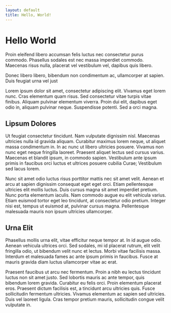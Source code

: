 ```yaml
---
layout: default
title: Hello, World!
---
```


# Hello World


Proin eleifend libero accumsan felis luctus nec consectetur purus commodo. Phasellus sodales est nec massa imperdiet commodo. Maecenas risus nulla, placerat vel vestibulum vel, dapibus quis libero.
 
Donec libero libero, bibendum non condimentum ac, ullamcorper at sapien. Duis feugiat urna vel just

Lorem ipsum dolor sit amet, consectetur adipiscing elit. Vivamus eget lorem nunc. Cras elementum quam risus. Sed consectetur vitae turpis vitae finibus. Aliquam pulvinar elementum viverra. Proin dui elit, dapibus eget odio in, aliquam pulvinar neque. Suspendisse potenti. Sed a orci magna.

## Lipsum Dolores

Ut feugiat consectetur tincidunt. Nam vulputate dignissim nisl. Maecenas ultricies nulla id gravida aliquam. Curabitur maximus lorem neque, ut aliquet massa condimentum in. In ac nunc ut libero ultricies posuere. Vivamus non nunc eget neque fringilla laoreet. Praesent aliquet lectus sed cursus varius. Maecenas et blandit ipsum, in commodo sapien. Vestibulum ante ipsum primis in faucibus orci luctus et ultrices posuere cubilia Curae; Vestibulum sed lacus lorem.

Nunc sit amet odio luctus risus porttitor mattis nec sit amet velit. Aenean et arcu at sapien dignissim consequat eget eget orci. Etiam pellentesque ultricies elit mollis luctus. Duis cursus magna sit amet imperdiet pretium. Nunc porta elementum iaculis. Nam commodo augue eu elit vehicula varius. Etiam euismod tortor eget leo tincidunt, at consectetur odio pretium. Integer nisi est, tempus ut euismod at, pulvinar cursus magna. Pellentesque malesuada mauris non ipsum ultricies ullamcorper.

## Urna Elit

Phasellus mollis urna elit, vitae efficitur neque tempor at. In id augue odio. Aenean vehicula ultrices orci. Sed sodales, mi id placerat rutrum, elit velit fringilla odio, ut bibendum velit nunc et lectus. Morbi vitae facilisis massa. Interdum et malesuada fames ac ante ipsum primis in faucibus. Fusce at mauris gravida diam luctus ullamcorper vitae ac erat.

Praesent faucibus ut arcu nec fermentum. Proin a nibh eu lectus tincidunt luctus non sit amet justo. Sed lobortis mauris ac ante tempor, quis bibendum lorem gravida. Curabitur eu felis orci. Proin elementum placerat eros. Praesent dictum facilisis est, a tincidunt arcu ultricies quis. Fusce sollicitudin fermentum ultricies. Vivamus elementum ac sapien sed ultricies. Duis vel laoreet ligula. Cras tempor pretium mauris, sollicitudin congue velit vulputate in.